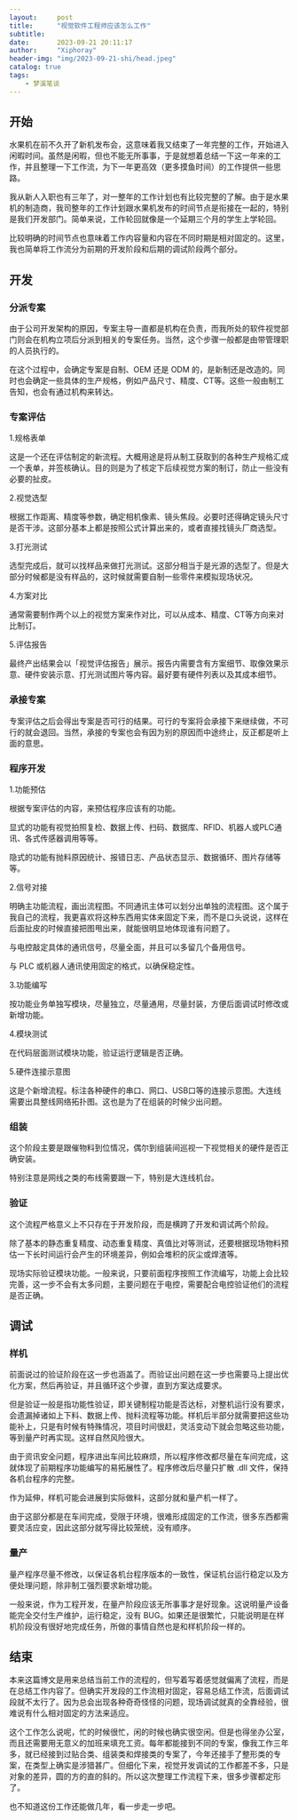 ```yaml
---
layout:     post
title:      "视觉软件工程师应该怎么工作"
subtitle:   
date:       2023-09-21 20:11:17
author:     "Xiphoray"
header-img: "img/2023-09-21-shi/head.jpeg"
catalog: true
tags:     
    - 梦溪笔谈
---
```


## 开始

水果机在前不久开了新机发布会，这意味着我又结束了一年完整的工作，开始进入闲暇时间。虽然是闲暇，但也不能无所事事，于是就想着总结一下这一年来的工作，并且整理一下工作流，为下一年更高效（更多摸鱼时间）的工作提供一些思路。

我从新人入职也有三年了，对一整年的工作计划也有比较完整的了解。由于是水果机的制造商，我司整年的工作计划跟水果机发布的时间节点是衔接在一起的，特别是我们开发部门。简单来说，工作轮回就像是一个延期三个月的学生上学轮回。

比较明确的时间节点也意味着工作内容量和内容在不同时期是相对固定的。这里，我也简单将工作流分为前期的开发阶段和后期的调试阶段两个部分。

## 开发

### 分派专案

由于公司开发架构的原因，专案主导一直都是机构在负责，而我所处的软件视觉部门则会在机构立项后分派到相关的专案任务。当然，这个步骤一般都是由带管理职的人员执行的。

在这个过程中，会确定专案是自制、OEM 还是 ODM 的，是新制还是改造的。同时也会确定一些具体的生产规格，例如产品尺寸、精度、CT等。这些一般由制工告知，也会有通过机构来转达。

### 专案评估

1.规格表单

这是一个还在评估制定的新流程。大概用途是将从制工获取到的各种生产规格汇成一个表单，并签核确认。目的则是为了核定下后续视觉方案的制订，防止一些没有必要的扯皮。

2.视觉选型

根据工作距离、精度等参数，确定相机像素、镜头焦段。必要时还得确定镜头尺寸是否干涉。这部分基本上都是按照公式计算出来的，或者直接找镜头厂商选型。

3.打光测试

选型完成后，就可以找样品来做打光测试。这部分相当于是光源的选型了。但是大部分时候都是没有样品的，这时候就需要自制一些零件来模拟现场状况。

4.方案对比

通常需要制作两个以上的视觉方案来作对比，可以从成本、精度、CT等方向来对比制订。

5.评估报告

最终产出结果会以「视觉评估报告」展示。报告内需要含有方案细节、取像效果示意、硬件安装示意、打光测试图片等内容。最好要有硬件列表以及其成本细节。

### 承接专案

专案评估之后会得出专案是否可行的结果。可行的专案将会承接下来继续做，不可行的就会退回。当然，承接的专案也会有因为别的原因而中途终止，反正都是听上面的意思。

### 程序开发

1.功能预估

根据专案评估的内容，来预估程序应该有的功能。

显式的功能有视觉拍照复检、数据上传、扫码、数据库、RFID、机器人或PLC通讯、各式传感器调用等等。

隐式的功能有抛料原因统计、报错日志、产品状态显示、数据循环、图片存储等等。

2.信号对接

明确主功能流程，画出流程图。不同通讯主体可以划分出单独的流程图。这个属于我自己的流程，我更喜欢将这种东西用实体来固定下来，而不是口头说说，这样在后面扯皮的时候直接把图甩出来，就能很明显地体现谁有问题了。

与电控敲定具体的通讯信号，尽量全面，并且可以多留几个备用信号。

与 PLC 或机器人通讯使用固定的格式，以确保稳定性。

3.功能编写

按功能业务单独写模块，尽量独立，尽量通用，尽量封装，方便后面调试时修改或新增功能。

4.模块测试

在代码层面测试模块功能，验证运行逻辑是否正确。

5.硬件连接示意图

这是个新增流程。标注各种硬件的串口、网口、USB口等的连接示意图。大连线需要出具整线网络拓扑图。这也是为了在组装的时候少出问题。

### 组装

这个阶段主要是跟催物料到位情况，偶尔到组装间巡视一下视觉相关的硬件是否正确安装。

特别注意是网线之类的布线需要跟一下，特别是大连线机台。

### 验证

这个流程严格意义上不只存在于开发阶段，而是横跨了开发和调试两个阶段。

除了基本的静态重复精度、动态重复精度、真值比对等测试，还要根据现场物料预估一下长时间运行会产生的环境差异，例如会堆积的灰尘或焊渣等。

现场实际验证模块功能。一般来说，只要前面程序按照工作流编写，功能上会比较完善，这一步不会有太多问题，主要问题在于电控，需要配合电控验证他们的流程是否正确。

## 调试

### 样机

前面说过的验证阶段在这一步也涵盖了。而验证出问题在这一步也需要马上提出优化方案，然后再验证，并且循环这个步骤，直到方案达成要求。

但是验证一般是指功能性验证，即关键制程功能是否达标，对整机运行没有要求，会遗漏掉诸如上下料、数据上传、抛料流程等功能。样机后半部分就需要把这些功能补上，只是有时候有特殊情况，项目时间很赶，灵活变动下就会忽略这些功能，等到量产时再实现。这样自然风险很大。

由于资讯安全问题，程序进出车间比较麻烦，所以程序修改都尽量在车间完成，这就体现了前期程序功能编写的易拓展性了。程序修改后尽量只扩散 .dll 文件，保持各机台程序的完整。 

作为延伸，样机可能会进展到实际做料，这部分就和量产机一样了。

由于这部分都是在车间完成，受限于环境，很难形成固定的工作流，很多东西都需要灵活应变，因此这部分就写得比较笼统，没有顺序。

### 量产

量产程序尽量不修改，以保证各机台程序版本的一致性，保证机台运行稳定以及方便处理问题，除非制工强烈要求新增功能。

一般来说，作为工程开发，在量产阶段应该无所事事才是好现象。这说明量产设备能完全交付生产维护，运行稳定，没有 BUG。如果还是很繁忙，只能说明是在样机阶段没有很好地完成任务，所做的事情自然也是和样机阶段一样的。

## 结束

本来这篇博文是用来总结当前工作的流程的，但写着写着感觉就偏离了流程，而是在总结工作内容了。但确实开发段的工作流相对固定，容易总结工作流，后面调试段就不太行了。因为总会出现各种奇奇怪怪的问题，现场调试就真的全靠经验，很难说有什么相对固定的方法来适应。

这个工作怎么说呢，忙的时候很忙，闲的时候也确实很空闲。但是也得坐办公室，而且还需要用无意义的加班来填充工资。每年都能接到不同的专案，像我工作三年多，就已经接到过贴合类、组装类和焊接类的专案了，今年还接手了整形类的专案，在类型上确实是涉猎甚广。但细化下来，视觉开发调试的工作都差不多，只是对象的差异，圆的方的直的斜的。所以这次整理工作流程下来，很多步骤都定形了。

也不知道这份工作还能做几年，看一步走一步吧。
